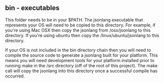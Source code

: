 ## bin - executables

This folder needs to be in your $PATH. The jsonlang executable that represents your OS will need to be copied
to this directory. For example, if you're using Mac OSX then copy the jsonlang from /osx/jsonlang to this directory. If you're using ubuntu then copy the /linux/ubuntu/jsonlang to this directory.

If your OS is not included in the bin directory chain then you will need to compile the source code to generate a jsonlang built for your platform. This means you will need development tools for your platform installed prior to running make in the /src directory (off of the root of this project). The make call will copy the jsonlang into this directory once a successful compile has occurred.

